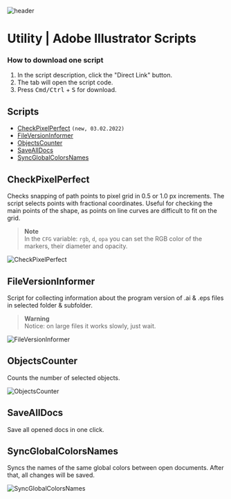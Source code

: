 ![header](https://i.ibb.co/mF018gV/emblem.png)
# Utility | Adobe Illustrator Scripts

### How to download one script 
1. In the script description, click the "Direct Link" button.
2. The tab will open the script code.
3. Press <kbd>Cmd/Ctrl</kbd> + <kbd>S</kbd> for download.

## Scripts
* [CheckPixelPerfect](https://github.com/motivate-soft/ai-es/blob/master/md/Utility.md#checkpixelperfect) `(new, 03.02.2022)`
* [FileVersionInformer](https://github.com/motivate-soft/ai-es/blob/master/md/Utility.md#fileversioninformer)
* [ObjectsCounter](https://github.com/motivate-soft/ai-es/blob/master/md/Utility.md#objectscounter)
* [SaveAllDocs](https://github.com/motivate-soft/ai-es/blob/master/md/Utility.md#savealldocs)
* [SyncGlobalColorsNames](https://github.com/motivate-soft/ai-es/blob/master/md/Utility.md#syncglobalcolorsnames)

## CheckPixelPerfect
Checks snapping of path points to pixel grid in 0.5 or 1.0 px increments. The script selects points with fractional coordinates. Useful for checking the main points of the shape, as points on line curves are difficult to fit on the grid.

> **Note**   
> In the `CFG` variable: `rgb`, `d`, `opa` you can set the RGB color of the markers, their diameter and opacity.

![CheckPixelPerfect](https://i.ibb.co/Ps2WNqp/Check-Pixel-Perfect.gif)

## FileVersionInformer

Script for collecting information about the program version of .ai & .eps files in selected folder & subfolder.   

> **Warning**   
> Notice: on large files it works slowly, just wait.

![FileVersionInformer](https://i.ibb.co/mz94Tn0/demo-File-Version-Informer.gif)

## ObjectsCounter

Counts the number of selected objects.

![ObjectsCounter](https://i.ibb.co/bFd5k6p/Objects-Counter.gif)

## SaveAllDocs

Save all opened docs in one click.

## SyncGlobalColorsNames

Syncs the names of the same global colors between open documents. After that, all changes will be saved.

![SyncGlobalColorsNames](https://i.ibb.co/G9NRF7J/Sync-Global-Colors-Names.gif)

